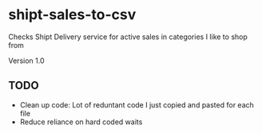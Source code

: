 # shipt-sales-to-csv
Checks Shipt Delivery service for active sales in categories I like to shop from

Version 1.0

## TODO

* Clean up code: Lot of reduntant code I just copied and pasted for each file
* Reduce reliance on hard coded waits
